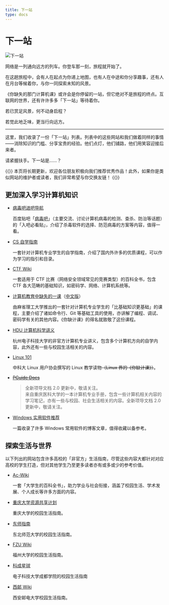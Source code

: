```yaml
---
title: 下一站
type: docs
---
```


# 下一站

![下一站](next-station/Banner.png#center)

网络是一列通向远方的列车。你登车那一刻，旅程就开始了。

在这趟旅程中，会有人在起点为你递上地图，也有人在中途和你分享趣事，还有人在月台等候着你，与你一同探索未知的风景。

《你缺失的那门计算机课》或许会是你停留的一站，但它绝对不是旅程的终点。互联网的世界，还有许许多多「下一站」等待着你。

若已赏足风景，何不动身启程？

若觉此地乏味，更当行向远方。

---

这里，我们收录了一份「下一站」列表。列表中的这些网站和我们做着同样的事情——消除知识的门槛、分享宝贵的经验。他们点灯，他们铺路，他们用笑容迎接后来者。

请紧握扶手。下一站是……？

{{<hint warning>}}
本页将长期更新，欢迎各位朋友积极向我们推荐优秀作品！此外，如果你是类似网站的维护者或读者，我们非常希望与你交换友链！
{{</hint>}}

## 更加深入学习计算机知识

- [病毒吧进吧导航](https://docs.qq.com/doc/DTHZzdVlRVnFsZnNT)

  百度贴吧「[病毒吧](https://tieba.baidu.com/f?kw=%E7%97%85%E6%AF%92)」（主要交流、讨论计算机病毒的检测、查杀、防治等话题）的「入吧必看贴」，介绍了杀毒软件的选择、防范病毒的方案等内容，值得一看。

- [CS 自学指南](https://csdiy.wiki/)

  一套针对计算机专业学生的自学指南，介绍了国内外许多的优质课程，可以作为学习的指引和目录。

- [CTF Wiki](https://ctf-wiki.org/)

  一套适用于 CTF 比赛（网络安全领域常见的竞赛类型）的百科全书，包含 CTF 各大范畴的基础知识，如密码学、网络、计算机系统等。

- [计算机教育中缺失的一课](https://missing.csail.mit.edu/)（[中文版](https://missing-semester-cn.github.io/)）

  由麻省理工大学推出的一套针对计算机专业学生的「比基础知识更基础」的课程，主要介绍了诸如命令行、Git 等基础工具的使用，亦讲解了编程、调试、密码学有关的其他内容。《你缺计课》的得名就致敬了这份课程。

- [HDU 计算机科学讲义](https://hdu-cs.wiki/)

  杭州电子科技大学的非官方计算机专业讲义，包含多个计算机方向的自学内容，此外还有一些与校园生活相关的内容。

- [Linux 101](https://101.lug.ustc.edu.cn/)

  中科大 Linux 用户协会撰写的 Linux 教学读物<span>~~（Linux 界的《你缺计课》）~~。

- [~~PGuide Docs~~](https://github.com/PGuideDev/PGuide-Docs)

  > 全新项导文档 2.0 更新中，敬请关注。<br>
  > 来自重庆医科大学的一本计算机专业手册，包含一些计算机相关内容的学习笔记，亦有一些与校园、社会生活相关的内容。全新项导文档 2.0 更新中，敬请关注。

- [Windows 实用软件推荐](https://blog.wfso.cn/archives/115/)

  一篇收录了许多 Windows 常用软件的博客文章，值得收藏以备参考。

## 探索生活与世界

以下列出的网站包含许多高校的「非官方」生活指南，尽管这些内容大都针对对应高校的学生打造，但对其他学生乃至更多读者亦有或多或少的参考价值。

- [Ac-Wiki](https://ac-wiki.org/)

  一套「大学生的百科全书」，助力学业与社会衔接，涵盖了校园生活、学术发展、个人成长等许多方面的内容。

- [重庆大学资源共享计划](https://cqu-openlib.cn/)

  重庆大学的校园生活指南。

- [东师指南](https://www.innenu.com/guide/)

  东北师范大学的校园生活指南。

- [FZU Wiki](https://fzuwiki.west2.online/)

  福州大学的校园生活指南。

- [科成星球](https://cduestc.fun/)

  电子科技大学成都学院的校园生活指南

- [西邮 Wiki](https://wiki.cooo.site/)

  西安邮电大学校园生活指南。

